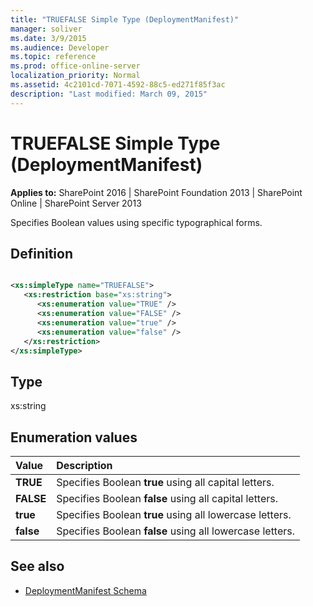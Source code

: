 ```yaml
---
title: "TRUEFALSE Simple Type (DeploymentManifest)"
manager: soliver
ms.date: 3/9/2015
ms.audience: Developer
ms.topic: reference
ms.prod: office-online-server
localization_priority: Normal
ms.assetid: 4c2101cd-7071-4592-88c5-ed271f85f3ac
description: "Last modified: March 09, 2015"
---
```


# TRUEFALSE Simple Type (DeploymentManifest)

**Applies to:** SharePoint 2016 | SharePoint Foundation 2013 | SharePoint Online | SharePoint Server 2013 
  
Specifies Boolean values using specific typographical forms.

## Definition

```XML

<xs:simpleType name="TRUEFALSE">
   <xs:restriction base="xs:string">
      <xs:enumeration value="TRUE" />
      <xs:enumeration value="FALSE" />
      <xs:enumeration value="true" />
      <xs:enumeration value="false" />
   </xs:restriction>
</xs:simpleType>

```

## Type

xs:string
  
## Enumeration values

|**Value**|**Description**|
|:-----|:-----|
|**TRUE** <br/> |Specifies Boolean **true** using all capital letters.  <br/> |
|**FALSE** <br/> |Specifies Boolean **false** using all capital letters.  <br/> |
|**true** <br/> |Specifies Boolean **true** using all lowercase letters.  <br/> |
|**false** <br/> |Specifies Boolean **false** using all lowercase letters.  <br/> |
   
## See also

- [DeploymentManifest Schema](deploymentmanifest-schema.md)

